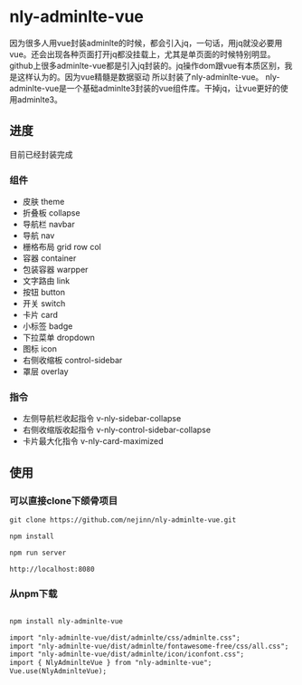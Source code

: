 # nly-adminlte-vue

因为很多人用vue封装adminlte的时候，都会引入jq，一句话，用jq就没必要用vue。还会出现各种页面打开jq都没挂载上，尤其是单页面的时候特别明显。
github上很多adminlte-vue都是引入jq封装的。jq操作dom跟vue有本质区别，我是这样认为的。因为vue精髓是数据驱动
所以封装了nly-adminlte-vue。
nly-adminlte-vue是一个基础adminlte3封装的vue组件库。干掉jq，让vue更好的使用adminlte3。

## 进度

目前已经封装完成

### 组件

* 皮肤  theme
* 折叠板 collapse
* 导航栏 navbar
* 导航 nav
* 栅格布局 grid row col
* 容器 container
* 包装容器 warpper
* 文字路由 link
* 按钮 button
* 开关 switch
* 卡片 card
* 小标签 badge
* 下拉菜单 dropdown
* 图标 icon
* 右侧收缩板 control-sidebar
* 罩层 overlay

### 指令

* 左侧导航栏收起指令 v-nly-sidebar-collapse
* 右侧收缩版收起指令 v-nly-control-sidebar-collapse
* 卡片最大化指令 v-nly-card-maximized

## 使用

### 可以直接clone下颌骨项目

```html
git clone https://github.com/nejinn/nly-adminlte-vue.git

npm install 

npm run server

http://localhost:8080
```

### 从npm下载

```html

npm install nly-adminlte-vue

import "nly-adminlte-vue/dist/adminlte/css/adminlte.css";
import "nly-adminlte-vue/dist/adminlte/fontawesome-free/css/all.css";
import "nly-adminlte-vue/dist/adminlte/icon/iconfont.css";
import { NlyAdminlteVue } from "nly-adminlte-vue";
Vue.use(NlyAdminlteVue);
```